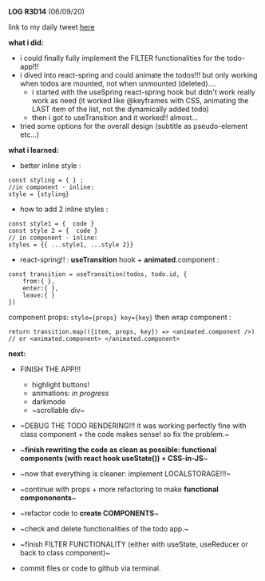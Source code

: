**LOG R3D14** (06/09/20)

link to my daily tweet [here](https://twitter.com/Nightcoder2/status/1302494897052803072)


**what i did:**

- i could finally fully implement the FILTER functionalities for the todo-app!!! 
- i dived into react-spring and could animate the todos!!! but only working when todos are mounted, not when unmounted (deleted)....
  - i started with the useSpring react-spring hook but didn't work really work as need (it worked like @keyframes with CSS, animating the LAST item of the list, not the dynamically added todo)
  - then i got to useTransition and it worked!! almost...  
- tried some options for the overall design (subtitle as pseudo-element etc...) 

**what i learned:**

- better inline style :
```
const styling = { } ; 
//in component - inline:
style = {styling}
```
- how to add 2 inline styles : 
```
const style1 = {  code }
const style 2 = {  code }
// in component - inline:
styles = {{ ...style1, ...style 2}}
```
- react-spring!! : **useTransition** hook + **animated**.component :
```
const transition = useTransition(todos, todo.id, {
    from:{ },
    enter:{ },
    leave:{ }
})
```
component props: ```style={props} key={key}```
then wrap component :
```
return transition.map(({item, props, key}) => <animated.component />) // or <animated.component> </animated.component>
```

**next:**

- FINISH THE APP!!! 
  - highlight buttons!
  - animations: *in progress*
  - darkmode
  - ~scrollable div~

- ~DEBUG THE TODO RENDERING!!! it was working perfectly fine with class component + the code makes sense! so fix the problem.~  
- ~**finish rewriting the code as clean as possible: functional components (with react hook useState()) + CSS-in-JS**~
- ~now that everything is cleaner: implement LOCALSTORAGE!!!~ 
- ~continue with props + more refactoring to make **functional compononents**~
- ~refactor code to **create COMPONENTS**~
- ~check and delete functionalities of the todo app.~
- ~finish FILTER FUNCTIONALITY (either with useState, useReducer or back to class component)~

- commit files or code to github via terminal. 

 
